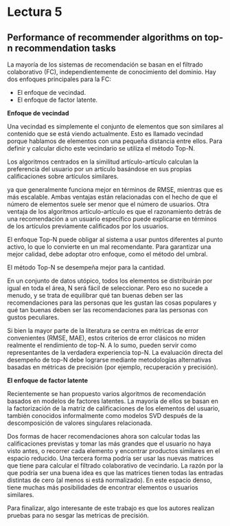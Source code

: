 # Lectura 5

## Performance of recommender algorithms on top-n recommendation tasks

La mayoría de los sistemas de recomendación se basan en el filtrado colaborativo (FC), independientemente de conocimiento del dominio. Hay dos enfoques principales para la FC:

* El enfoque de vecindad. 
* El enfoque de factor latente.

**Enfoque de vecindad**

Una vecindad es simplemente el conjunto de elementos que son similares al contenido que se está viendo actualmente. Esto es llamado vecindad porque hablamos de elementos con una pequeña distancia entre ellos. Para definir y calcular dicho este vecindario se utiliza el método Top-N.

Los algoritmos centrados en la similitud artículo-artículo calculan la preferencia del usuario por un artículo basándose en sus propias calificaciones sobre artículos similares.

ya que generalmente funciona mejor en términos de RMSE, mientras que es más escalable. Ambas ventajas están relacionadas con el hecho de que el número de elementos suele ser menor que el número de usuarios. Otra ventaja de los algoritmos artículo-artículo es que el razonamiento detrás de una recomendación a un usuario específico puede explicarse en términos de los artículos previamente calificados por los usuarios.

El enfoque Top-N puede obligar al sistema a usar puntos diferentes al punto activo, lo que lo convierte en un mal recomendante. Para garantizar una mejor calidad, debe adoptar otro enfoque, como el método del umbral.

El método Top-N se desempeña mejor para la cantidad.

En un conjunto de datos utópico, todos los elementos se distribuirán por igual en toda el área, N será fácil de seleccionar. Pero eso no sucede a menudo, y se trata de equilibrar qué tan buenas deben ser las recomendaciones para las personas que les gustan las cosas populares y qué tan buenas deben ser las recomendaciones para las personas con gustos peculiares.

Si bien la mayor parte de la literatura se centra en métricas de error convenientes (RMSE, MAE), estos criterios de error clásicos no miden realmente el rendimiento de top-N. A lo sumo, pueden servir como representantes de la verdadera experiencia top-N. La evaluación directa del desempeño de top-N debe lograrse mediante metodologías alternativas basadas en métricas de precisión (por ejemplo, recuperación y precisión).

**El enfoque de factor latente**

Recientemente se han propuesto varios algoritmos de recomendación basados en modelos de factores latentes. La mayoría de ellos se basan en la factorización de la matriz de calificaciones de los elementos del usuario, también conocidos informalmente como modelos SVD después de la descomposición de valores singulares relacionada.

Dos formas de hacer recomendaciones ahora son calcular todas las calificaciones previstas y tomar las más grandes que el usuario no haya visto antes, o recorrer cada elemento y encontrar productos similares en el espacio reducido. Una tercera forma podría ser usar las nuevas matrices que tiene para calcular el filtrado colaborativo de vecindario. La razón por la que podría ser una buena idea es que las matrices tienen todas las entradas distintas de cero (al menos si está normalizado). En este espacio denso, tiene muchas más posibilidades de encontrar elementos o usuarios similares.

Para finalizar, algo interesante de este trabajo es que los autores realizan pruebas para no sesgar las metricas de precisión.